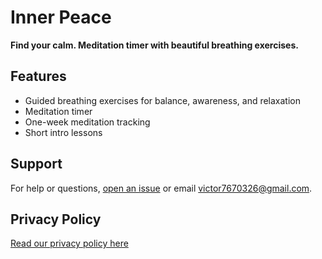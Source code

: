 # Inner Peace

**Find your calm. Meditation timer with beautiful breathing exercises.**

## Features
- Guided breathing exercises for balance, awareness, and relaxation
- Meditation timer
- One-week meditation tracking
- Short intro lessons

## Support
For help or questions, [open an issue](https://github.com/VictoryCATiii3/Inner_Peace/issues) or email victor7670326@gmail.com.

## Privacy Policy
[Read our privacy policy here](https://github.com/VictoryCATiii3/Inner_Peace/blob/main/PRIVACY.md)
